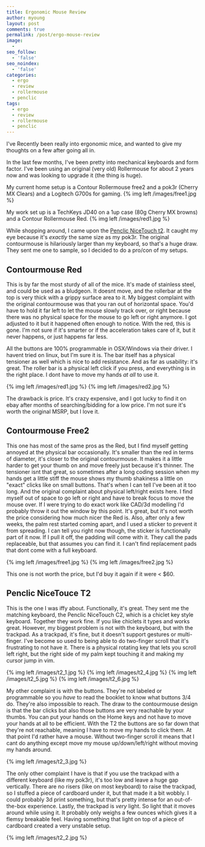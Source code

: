 ```yaml
---
title: Ergonomic Mouse Review
author: myoung
layout: post
comments: true
permalink: /post/ergo-mouse-review
image:
  -
seo_follow:
  - 'false'
seo_noindex:
  - 'false'
categories:
  - ergo
  - review
  - rollermouse
  - penclic
tags:
  - ergo
  - review
  - rollermouse
  - penclic
---
```


I've Recently been really into ergonomic mice, and wanted to give my thoughts on a few after going all in. <!-- more -->

In the last few months, I've been pretty into mechanical keyboards and form factor. I've been using an original (very old) Rollermouse for about 2 years now and was looking to upgrade it (the thing is huge).

My current home setup is a Contour Rollermouse free2 and a pok3r (Cherry MX Clears) and a Logitech G700s for gaming. 
{% img left /images/free1.jpg %}

My work set up is a TechKeys JD40 on a 1up case (80g Cherry MX browns) and a Contour Rollermouse Red.
{% img left /images/red1.jpg %}

While shopping around, I came upon the [Penclic NiceTouch t2](https://amzn.to/2tguHYQ). It caught my eye because it's _exactly_ the same size as my pok3r. The original contourmouse is hilariously larger than my keyboard, so that's a huge draw.
They sent me one to sample, so I decided to do a pro/con of my setups.

## Contourmouse Red

This is by far the most sturdy of all of the mice. It's made of stainless steel, and could be used as a bludgeon. It doesnt move, and the rollerbar at the top is very thick with a grippy surface area to it.
My biggest complaint with the original contourmouse was that you ran out of horizontal space. You'd have to hold it far left to let the mouse slowly track over, or right because there was no physical space for the mouse to go left or right anymore.
I got adjusted to it but it happened often enough to notice. With the red, this is gone. I'm not sure if it's smarter or if the acceleration takes care of it, but it never happens, or just happens far less. 

All the buttons are 100% programmable in OSX/Windows via their driver. I havent tried on linux, but I'm sure it is. The bar itself has a physical tensioner as well which is nice to add resistance. And as far as usability: it's great. The roller bar
is a physical left click if you press, and everything is in the right place. I dont have to move my hands _at all_ to use it.

{% img left /images/red1.jpg %}
{% img left /images/red2.jpg %}

The drawback is price. It's crazy expensive, and I got lucky to find it on ebay after months of searching/bidding for a low price. I'm not sure it's worth the original MSRP, but I love it.

## Contourmouse Free2

This one has most of the same pros as the Red, but I find myself getting annoyed at the physical bar occasionally. It's smaller than the red in terms of diameter, it's closer to the original contourmouse. It makes it a little harder to get your thumb on
and move freely just because it's thinner. The tensioner isnt that great, so sometimes after a long coding session when my hands get a little stiff the mouse shows my thumb shakiness a little on "exact" clicks like on small buttons. That's when I can tell 
I've been at it too long. And the original complaint about physical left/right exists here. I find myself out of space to go left or right and have to break focus to move the mouse over. If I were trying to do exact work like CAD/3d modelling I'd probably
throw it out the window by this point. It's great, but it's not worth the price considering how much nicer the Red is. Also, after only a few weeks, the palm rest started coming apart, and I used a sticker to prevent it from spreading. I can tell you right
now though, the sticker is functionally part of it now. If I pull it off, the padding will come with it. They  call the pads replaceable, but that assumes you can find it. I can't find replacement pads that dont come with a full keyboard.

{% img left /images/free1.jpg %}
{% img left /images/free2.jpg %}

This one is not worth the price, but I'd buy it again if it were < $60.

## Penclic NiceTouce T2

This is the one I was iffy about. Functionally, it's great. They sent me the matching keyboard, the Penclic NiceTouch C2, which is a chiclet key style keyboard. Together they work fine. If you like chiclets it types and works great. 
However, my biggest problem is not with the keyboard, but with the trackpad. As a trackpad, it's fine, but it doesn't support gestures or multi-finger. I've become so used to being able to do two-finger scroll that it's frustrating to not have it.
There is a physical rotating key that lets you scroll left right, but the right side of my palm kept touching it and making my cursor jump in vim.

{% img left /images/t2_1.jpg %}
{% img left /images/t2_4.jpg %}
{% img left /images/t2_5.jpg %}
{% img left /images/t2_6.jpg %}

My other complaint is with the buttons. They're not labeled or programmable so you _have_ to read the booklet to know what buttons 3/4 do. They're also impossible to reach. The draw to the contourmouse design is that the bar clicks but also those buttons
are very reachable by your thumbs. You can put your hands on the Home keys and not  have to move your hands at all to be efficient. With the T2 the buttons are so far down that they're not reachable, meaning I have to move my hands to click them. At that 
point I'd rather have a mouse. Without two-finger scroll it means that I cant do anything except move my mouse up/down/left/right without moving my hands around.

{% img left /images/t2_3.jpg %}

The only other complaint I have is that if you use the trackpad with a different keyboard (like my pok3r), it's too low and leave a huge gap vertically. There are no risers (like on most keyboard) to raise the trackpad, so I stuffed a piece of cardboard
under it, but that made it a bit wobbly. I could probably 3d print something, but that's pretty intense for an out-of-the-box experience. Lastly, the trackpad is _very_ light. So light that it moves around while using it.  It probably only weighs a few
ounces which gives it a flemsy breakable feel. Having something that light on top of a  piece of cardboard created a very unstable setup.

{% img left /images/t2_2.jpg %}
